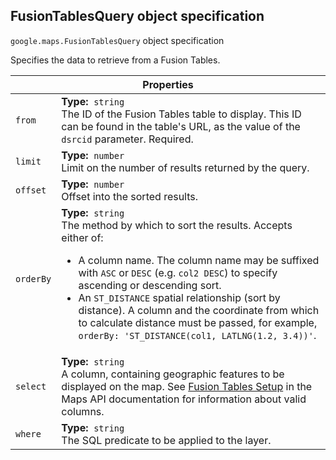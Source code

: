 <h2 id="FusionTablesQuery">
FusionTablesQuery
object specification
</h2><p>
<code><span itemprop="path">google.maps</span>.<span itemprop="name">FusionTablesQuery</span></code>
object specification
</p><p>Specifies the data to retrieve from a Fusion Tables.</p><table class="properties responsive" summary="object FusionTablesQuery - Properties">
<thead>
<tr><th colspan="2">Properties</th>
</tr></thead>
<tbody>
<tr>
<td><code>from</code></td>
<td><div><strong>Type:</strong>&nbsp; <code>string</code></div>
<div class="desc">The ID of the Fusion Tables table to display. This ID can be found in the table's URL, as the value of the <code>dsrcid</code> parameter. Required.</div></td>
</tr>
<tr>
<td><code>limit</code></td>
<td><div><strong>Type:</strong>&nbsp; <code>number</code></div>
<div class="desc">Limit on the number of results returned by the query.</div></td>
</tr>
<tr>
<td><code>offset</code></td>
<td><div><strong>Type:</strong>&nbsp; <code>number</code></div>
<div class="desc">Offset into the sorted results.</div></td>
</tr>
<tr>
<td><code>orderBy</code></td>
<td><div><strong>Type:</strong>&nbsp; <code>string</code></div>
<div class="desc">The method by which to sort the results. Accepts either of: <ul> <li> A column name. The column name may be suffixed with <code>ASC</code> or <code>DESC</code> (e.g. <code>col2 DESC</code>) to specify ascending or descending sort. </li> <li> An <code>ST_DISTANCE</code> spatial relationship (sort by distance). A column and the coordinate from which to calculate distance must be passed, for example, <code>orderBy: 'ST_DISTANCE(col1, LATLNG(1.2, 3.4))'</code>. </li> </ul></div></td>
</tr>
<tr>
<td><code>select</code></td>
<td><div><strong>Type:</strong>&nbsp; <code>string</code></div>
<div class="desc">A column, containing geographic features to be displayed on the map. See <a href="/maps/documentation/javascript/layers#FusionTablesSetup"> Fusion Tables Setup</a> in the Maps API documentation for information about valid columns.</div></td>
</tr>
<tr>
<td><code>where</code></td>
<td><div><strong>Type:</strong>&nbsp; <code>string</code></div>
<div class="desc">The SQL predicate to be applied to the layer.</div></td>
</tr>
</tbody>
</table>